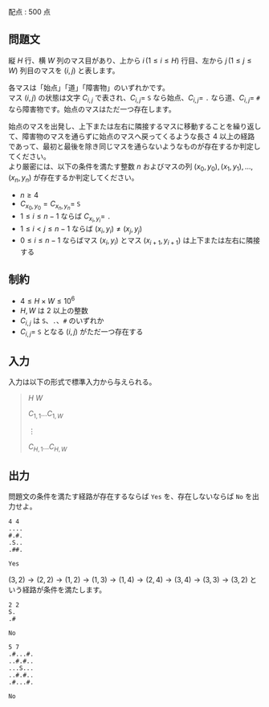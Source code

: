 配点 : $500$ 点

## 問題文

縦 $H$ 行、横 $W$ 列のマス目があり、上から $i \, (1 \leq i \leq H)$ 行目、左から $j \, (1 \leq j \leq W)$ 列目のマスを $(i, j)$ と表します。

各マスは「始点」「道」「障害物」のいずれかです。<br>
マス $(i, j)$ の状態は文字 $C_{i, j}$ で表され、$C_{i, j} =$ `S` なら始点、$C_{i, j} =$ `.` なら道、$C_{i, j} =$ `#` なら障害物です。始点のマスはただ一つ存在します。

始点のマスを出発し、上下または左右に隣接するマスに移動することを繰り返して、障害物のマスを通らずに始点のマスへ戻ってくるような長さ $4$ 以上の経路であって、最初と最後を除き同じマスを通らないようなものが存在するか判定してください。<br>
より厳密には、以下の条件を満たす整数 $n$ およびマスの列 $(x_0, y_0), (x_1, y_1), \dots, (x_n, y_n)$ が存在するか判定してください。

- $n \geq 4$
- $C_{x_0, y_0} = C_{x_n, y_n} =$ `S`
- $1 \leq i \leq n - 1$ ならば $C_{x_i, y_i} =$ `.`
- $1 \leq i \lt j \leq n - 1$ ならば $(x_i, y_i) \neq (x_j, y_j)$
- $0 \leq i \leq n - 1$ ならばマス $(x_i, y_i)$ とマス $(x_{i+1}, y_{i+1})$ は上下または左右に隣接する

## 制約

- $4 \leq H \times W \leq 10^6$
- $H, W$ は $2$ 以上の整数
- $C_{i, j}$ は `S`、`.`、`#` のいずれか
- $C_{i, j} =$ `S` となる $(i, j)$ がただ一つ存在する

## 入力

入力は以下の形式で標準入力から与えられる。

> $H$ $W$
> 
> $C_{1, 1} \ldots C_{1, W}$
> 
> $\vdots$
> 
> $C_{H, 1} \ldots C_{H, W}$

## 出力

問題文の条件を満たす経路が存在するならば `Yes` を、存在しないならば `No` を出力せよ。

```input1
4 4
....
#.#.
.S..
.##.
```

```output1
Yes
```

$(3, 2) \rightarrow (2, 2) \rightarrow (1, 2) \rightarrow (1, 3) \rightarrow (1, 4) \rightarrow (2, 4) \rightarrow (3, 4) \rightarrow (3, 3) \rightarrow (3, 2)$ という経路が条件を満たします。

```input2
2 2
S.
.#
```

```output2
No
```

```input3
5 7
.#...#.
..#.#..
...S...
..#.#..
.#...#.
```

```output3
No
```